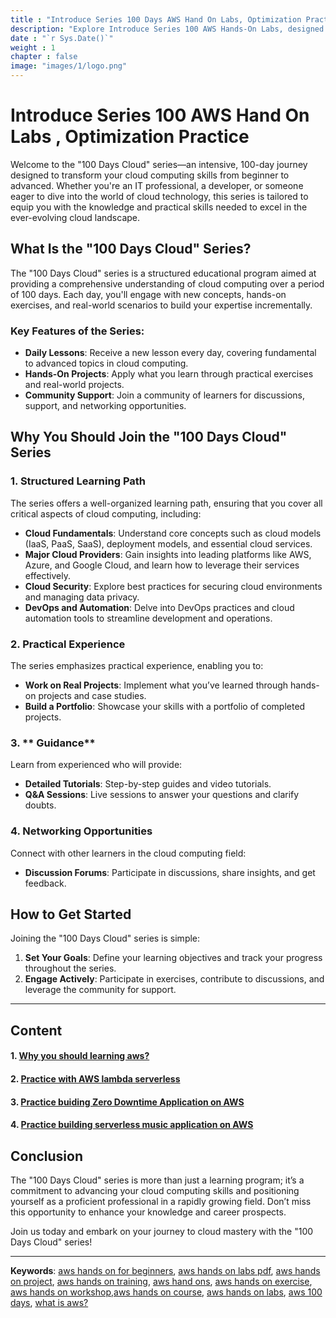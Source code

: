 ```yaml
---
title : "Introduce Series 100 Days AWS Hand On Labs, Optimization Practice"
description: "Explore Introduce Series 100 AWS Hands-On Labs, designed for beginners to learn AWS with optimization practice hands-on exercises, optimization resources"
date : "`r Sys.Date()`"
weight : 1
chapter : false
image: "images/1/logo.png"
---
```

# Introduce Series 100 AWS Hand On Labs , Optimization Practice

Welcome to the "100 Days Cloud" series—an intensive, 100-day journey designed to transform your cloud computing skills from beginner to advanced. Whether you're an IT professional, a developer, or someone eager to dive into the world of cloud technology, this series is tailored to equip you with the knowledge and practical skills needed to excel in the ever-evolving cloud landscape.

## What Is the "100 Days Cloud" Series?

The "100 Days Cloud" series is a structured educational program aimed at providing a comprehensive understanding of cloud computing over a period of 100 days. Each day, you'll engage with new concepts, hands-on exercises, and real-world scenarios to build your expertise incrementally. 

### Key Features of the Series:

- **Daily Lessons**: Receive a new lesson every day, covering fundamental to advanced topics in cloud computing.
- **Hands-On Projects**: Apply what you learn through practical exercises and real-world projects.
- **Community Support**: Join a community of learners for discussions, support, and networking opportunities.

## Why You Should Join the "100 Days Cloud" Series

### 1. **Structured Learning Path**

The series offers a well-organized learning path, ensuring that you cover all critical aspects of cloud computing, including:
- **Cloud Fundamentals**: Understand core concepts such as cloud models (IaaS, PaaS, SaaS), deployment models, and essential cloud services.
- **Major Cloud Providers**: Gain insights into leading platforms like AWS, Azure, and Google Cloud, and learn how to leverage their services effectively.
- **Cloud Security**: Explore best practices for securing cloud environments and managing data privacy.
- **DevOps and Automation**: Delve into DevOps practices and cloud automation tools to streamline development and operations.

### 2. **Practical Experience**

The series emphasizes practical experience, enabling you to:
- **Work on Real Projects**: Implement what you’ve learned through hands-on projects and case studies.
- **Build a Portfolio**: Showcase your skills with a portfolio of completed projects.

### 3. ** Guidance**

Learn from experienced  who will provide:
- **Detailed Tutorials**: Step-by-step guides and video tutorials.
- **Q&A Sessions**: Live sessions to answer your questions and clarify doubts.

### 4. **Networking Opportunities**

Connect with other learners in the cloud computing field:
- **Discussion Forums**: Participate in discussions, share insights, and get feedback.

## How to Get Started

Joining the "100 Days Cloud" series is simple:
1. **Set Your Goals**: Define your learning objectives and track your progress throughout the series.
2. **Engage Actively**: Participate in exercises, contribute to discussions, and leverage the community for support.


---
## Content
#### 1. [Why you should learning aws? ](https://auto.io.vn/2-hands-on/)
#### 2. [Practice with AWS lambda serverless](https://auto.io.vn/2-hands-on/2.1-build-serverless-application/)
#### 3. [Practice buiding Zero Downtime Application on AWS](https://auto.io.vn/2-hands-on/2.2-build-zero-downtime-application/)
#### 4. [Practice building serverless music application on AWS](https://auto.io.vn/2-hands-on/2.3-music-serverless-application/)

## Conclusion

The "100 Days Cloud" series is more than just a learning program; it’s a commitment to advancing your cloud computing skills and positioning yourself as a proficient professional in a rapidly growing field. Don’t miss this opportunity to enhance your knowledge and career prospects.

Join us today and embark on your journey to cloud mastery with the "100 Days Cloud" series!

---
**Keywords**: [aws hands on for beginners](https://auto.io.vn), [aws hands on labs pdf](https://auto.io.vn), [aws hands on project](https://auto.io.vn), [aws hands on training](https://auto.io.vn), [aws hand ons](https://auto.io.vn), [aws hands on exercise](https://auto.io.vn), [aws hands on workshop](https://auto.io.vn),[aws hands on course](https://auto.io.vn), [aws hands on labs](https://auto.io.vn), [aws 100 days](https://auto.io.vn), [what is aws?](https://auto.io.vn/1-introduce-aws)
